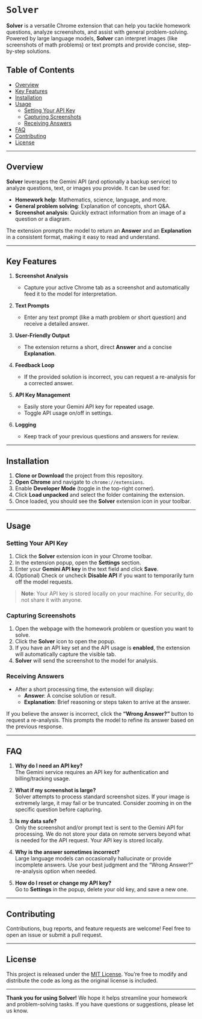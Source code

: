  # `Solver`

**Solver** is a versatile Chrome extension that can help you tackle homework questions, analyze screenshots, and assist with general problem-solving. Powered by large language models, **Solver** can interpret images (like screenshots of math problems) or text prompts and provide concise, step-by-step solutions.

## Table of Contents

- [Overview](#overview)
- [Key Features](#key-features)
- [Installation](#installation)
- [Usage](#usage)
  - [Setting Your API Key](#setting-your-api-key)
  - [Capturing Screenshots](#capturing-screenshots)
  - [Receiving Answers](#receiving-answers)
- [FAQ](#faq)
- [Contributing](#contributing)
- [License](#license)

---

## Overview

**Solver** leverages the Gemini API (and optionally a backup service) to analyze questions, text, or images you provide. It can be used for:
- **Homework help**: Mathematics, science, language, and more.  
- **General problem solving**: Explanation of concepts, short Q&A.  
- **Screenshot analysis**: Quickly extract information from an image of a question or a diagram.

The extension prompts the model to return an **Answer** and an **Explanation** in a consistent format, making it easy to read and understand.

---

## Key Features

1. **Screenshot Analysis**  
   - Capture your active Chrome tab as a screenshot and automatically feed it to the model for interpretation.

2. **Text Prompts**  
   - Enter any text prompt (like a math problem or short question) and receive a detailed answer.

3. **User-Friendly Output**  
   - The extension returns a short, direct **Answer** and a concise **Explanation**.  

4. **Feedback Loop**  
   - If the provided solution is incorrect, you can request a re-analysis for a corrected answer.

5. **API Key Management**  
   - Easily store your Gemini API key for repeated usage.  
   - Toggle API usage on/off in settings.

6. **Logging**  
   - Keep track of your previous questions and answers for review.

---

## Installation

1. **Clone or Download** the project from this repository.  
2. **Open Chrome** and navigate to `chrome://extensions`.  
3. Enable **Developer Mode** (toggle in the top-right corner).  
4. Click **Load unpacked** and select the folder containing the extension.  
5. Once loaded, you should see the **Solver** extension icon in your toolbar.

---

## Usage

### Setting Your API Key

1. Click the **Solver** extension icon in your Chrome toolbar.  
2. In the extension popup, open the **Settings** section.  
3. Enter your **Gemini API key** in the text field and click **Save**.  
4. (Optional) Check or uncheck **Disable API** if you want to temporarily turn off the model requests.

> **Note**: Your API key is stored locally on your machine. For security, do not share it with anyone.

### Capturing Screenshots

1. Open the webpage with the homework problem or question you want to solve.  
2. Click the **Solver** icon to open the popup.  
3. If you have an API key set and the API usage is **enabled**, the extension will automatically capture the visible tab.  
4. **Solver** will send the screenshot to the model for analysis.

### Receiving Answers

- After a short processing time, the extension will display:
  - **Answer**: A concise solution or result.  
  - **Explanation**: Brief reasoning or steps taken to arrive at the answer.

If you believe the answer is incorrect, click the **“Wrong Answer?”** button to request a re-analysis. This prompts the model to refine its answer based on the previous response.

---

## FAQ

1. **Why do I need an API key?**  
   The Gemini service requires an API key for authentication and billing/tracking usage.

2. **What if my screenshot is large?**  
   Solver attempts to process standard screenshot sizes. If your image is extremely large, it may fail or be truncated. Consider zooming in on the specific question before capturing.

3. **Is my data safe?**  
   Only the screenshot and/or prompt text is sent to the Gemini API for processing. We do not store your data on remote servers beyond what is needed for the API request. Your API key is stored locally.

4. **Why is the answer sometimes incorrect?**  
   Large language models can occasionally hallucinate or provide incomplete answers. Use your best judgment and the “Wrong Answer?” re-analysis option when needed.

5. **How do I reset or change my API key?**  
   Go to **Settings** in the popup, delete your old key, and save a new one.

---

## Contributing

Contributions, bug reports, and feature requests are welcome! Feel free to open an issue or submit a pull request. 

---

## License

This project is released under the [MIT License](LICENSE). You’re free to modify and distribute the code as long as the original license is included.

---

**Thank you for using Solver!** We hope it helps streamline your homework and problem-solving tasks. If you have questions or suggestions, please let us know.
